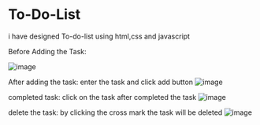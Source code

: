 # To-Do-List
i have designed To-do-list using html,css and javascript


Before Adding the Task:

![image](https://github.com/user-attachments/assets/955d448c-4504-4fd5-8f28-059cf0512987)

After adding the task:
enter the task and click add button
![image](https://github.com/user-attachments/assets/5a4f5d1f-ddce-4d20-926e-e378de47d9c0)

completed task:
click on the task after completed the task
![image](https://github.com/user-attachments/assets/0c831ceb-0add-498f-87bf-f4904a12d4d1)

delete the task:
by clicking the cross mark the task will be deleted
![image](https://github.com/user-attachments/assets/0103f2c8-30e5-464d-b598-0ecdf2aabb21)



